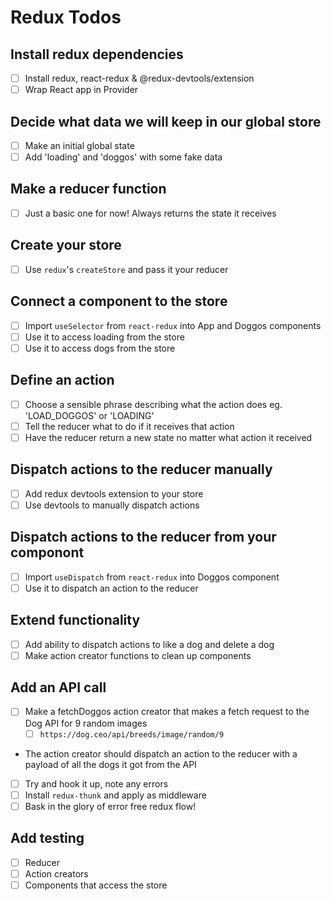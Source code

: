 # Redux Todos

## Install redux dependencies
- [ ] Install redux, react-redux & @redux-devtools/extension
- [ ] Wrap React app in Provider

## Decide what data we will keep in our global store
- [ ] Make an initial global state
- [ ] Add 'loading' and 'doggos' with some fake data

## Make a reducer function
- [ ] Just a basic one for now! Always returns the state it receives

## Create your store
- [ ] Use `redux`'s `createStore` and pass it your reducer

## Connect a component to the store
- [ ] Import `useSelector` from `react-redux` into App and Doggos components
- [ ] Use it to access loading from the store
- [ ] Use it to access dogs from the store

## Define an action
- [ ] Choose a sensible phrase describing what the action does eg. 'LOAD_DOGGOS' or 'LOADING'
- [ ] Tell the reducer what to do if it receives that action 
- [ ] Have the reducer return a new state no matter what action it received

## Dispatch actions to the reducer manually
- [ ] Add redux devtools extension to your store
- [ ] Use devtools to manually dispatch actions

## Dispatch actions to the reducer from your componont
- [ ] Import `useDispatch` from `react-redux` into Doggos component
- [ ] Use it to dispatch an action to the reducer

## Extend functionality
- [ ] Add ability to dispatch actions to like a dog and delete a dog
- [ ] Make action creator functions to clean up components

## Add an API call
- [ ] Make a fetchDoggos action creator that makes a fetch request to the Dog API for 9 random images
  - [ ] `https://dog.ceo/api/breeds/image/random/9`
- The action creator should dispatch an action to the reducer with a payload of all the dogs it got from the API
- [ ] Try and hook it up, note any errors
- [ ] Install `redux-thunk` and apply as middleware
- [ ] Bask in the glory of error free redux flow!

## Add testing
- [ ] Reducer
- [ ] Action creators
- [ ] Components that access the store
